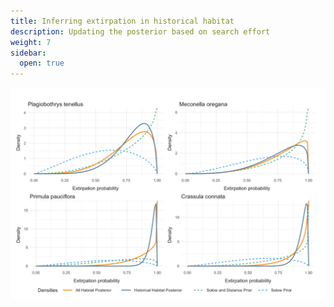 ```yaml
---
title: Inferring extirpation in historical habitat
description: Updating the posterior based on search effort
weight: 7
sidebar:
  open: true
---
```


![Distributions from inference](inference.png)